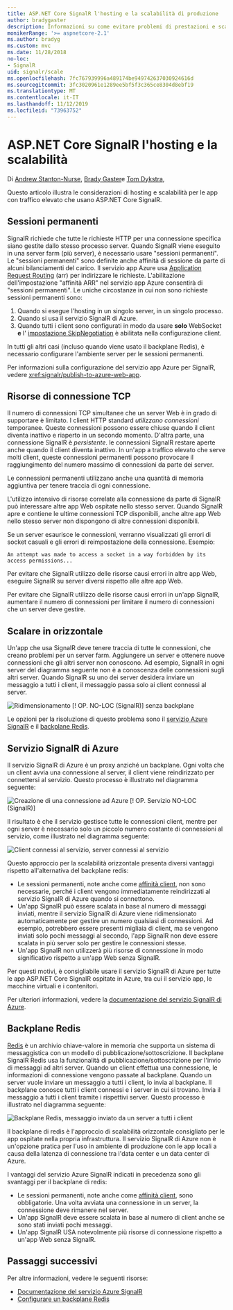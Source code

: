 ```yaml
---
title: ASP.NET Core SignalR l'hosting e la scalabilità di produzione
author: bradygaster
description: Informazioni su come evitare problemi di prestazioni e scalabilità nelle app che usano ASP.NET Core SignalR.
monikerRange: '>= aspnetcore-2.1'
ms.author: bradyg
ms.custom: mvc
ms.date: 11/28/2018
no-loc:
- SignalR
uid: signalr/scale
ms.openlocfilehash: 7fc767939996a489174be949742637030924616d
ms.sourcegitcommit: 3fc3020961e1289ee5bf5f3c365ce8304d8ebf19
ms.translationtype: MT
ms.contentlocale: it-IT
ms.lasthandoff: 11/12/2019
ms.locfileid: "73963752"
---
```

# <a name="aspnet-core-opno-locsignalr-hosting-and-scaling"></a>ASP.NET Core SignalR l'hosting e la scalabilità

Di [Andrew Stanton-Nurse](https://twitter.com/anurse), [Brady Gaster](https://twitter.com/bradygaster)e [Tom Dykstra](https://github.com/tdykstra),

Questo articolo illustra le considerazioni di hosting e scalabilità per le app con traffico elevato che usano ASP.NET Core SignalR.

## <a name="sticky-sessions"></a>Sessioni permanenti

SignalR richiede che tutte le richieste HTTP per una connessione specifica siano gestite dallo stesso processo server. Quando SignalR viene eseguito in una server farm (più server), è necessario usare "sessioni permanenti". Le "sessioni permanenti" sono definite anche affinità di sessione da parte di alcuni bilanciamenti del carico. Il servizio app Azure usa [Application Request Routing](https://docs.microsoft.com/iis/extensions/planning-for-arr/application-request-routing-version-2-overview) (arr) per indirizzare le richieste. L'abilitazione dell'impostazione "affinità ARR" nel servizio app Azure consentirà di "sessioni permanenti". Le uniche circostanze in cui non sono richieste sessioni permanenti sono:

1. Quando si esegue l'hosting in un singolo server, in un singolo processo.
1. Quando si usa il servizio SignalR di Azure.
1. Quando tutti i client sono configurati in modo da usare **solo** WebSocket **e** l' [impostazione SkipNegotiation](xref:signalr/configuration#configure-additional-options) è abilitata nella configurazione client.

In tutti gli altri casi (incluso quando viene usato il backplane Redis), è necessario configurare l'ambiente server per le sessioni permanenti.

Per informazioni sulla configurazione del servizio app Azure per SignalR, vedere <xref:signalr/publish-to-azure-web-app>.

## <a name="tcp-connection-resources"></a>Risorse di connessione TCP

Il numero di connessioni TCP simultanee che un server Web è in grado di supportare è limitato. I client HTTP standard *utilizzano connessioni* temporanee. Queste connessioni possono essere chiuse quando il client diventa inattivo e riaperto in un secondo momento. D'altra parte, una connessione SignalR è *persistente*. le connessioni SignalR restare aperte anche quando il client diventa inattivo. In un'app a traffico elevato che serve molti client, queste connessioni permanenti possono provocare il raggiungimento del numero massimo di connessioni da parte dei server.

Le connessioni permanenti utilizzano anche una quantità di memoria aggiuntiva per tenere traccia di ogni connessione.

L'utilizzo intensivo di risorse correlate alla connessione da parte di SignalR può interessare altre app Web ospitate nello stesso server. Quando SignalR apre e contiene le ultime connessioni TCP disponibili, anche altre app Web nello stesso server non dispongono di altre connessioni disponibili.

Se un server esaurisce le connessioni, verranno visualizzati gli errori di socket casuali e gli errori di reimpostazione della connessione. Esempio:

```
An attempt was made to access a socket in a way forbidden by its access permissions...
```

Per evitare che SignalR utilizzo delle risorse causi errori in altre app Web, eseguire SignalR su server diversi rispetto alle altre app Web.

Per evitare che SignalR utilizzo delle risorse causi errori in un'app SignalR, aumentare il numero di connessioni per limitare il numero di connessioni che un server deve gestire.

## <a name="scale-out"></a>Scalare in orizzontale

Un'app che usa SignalR deve tenere traccia di tutte le connessioni, che creano problemi per un server farm. Aggiungere un server e ottenere nuove connessioni che gli altri server non conoscono. Ad esempio, SignalR in ogni server del diagramma seguente non è a conoscenza delle connessioni sugli altri server. Quando SignalR su uno dei server desidera inviare un messaggio a tutti i client, il messaggio passa solo ai client connessi al server.

![Ridimensionamento [! OP. NO-LOC (SignalR)] senza backplane](scale/_static/scale-no-backplane.png)

Le opzioni per la risoluzione di questo problema sono il [servizio Azure SignalR](#azure-signalr-service) e il [backplane Redis](#redis-backplane).

## <a name="azure-opno-locsignalr-service"></a>Servizio SignalR di Azure

Il servizio SignalR di Azure è un proxy anziché un backplane. Ogni volta che un client avvia una connessione al server, il client viene reindirizzato per connettersi al servizio. Questo processo è illustrato nel diagramma seguente:

![Creazione di una connessione ad Azure [! OP. Servizio NO-LOC (SignalR)]](scale/_static/azure-signalr-service-one-connection.png)

Il risultato è che il servizio gestisce tutte le connessioni client, mentre per ogni server è necessario solo un piccolo numero costante di connessioni al servizio, come illustrato nel diagramma seguente:

![Client connessi al servizio, server connessi al servizio](scale/_static/azure-signalr-service-multiple-connections.png)

Questo approccio per la scalabilità orizzontale presenta diversi vantaggi rispetto all'alternativa del backplane redis:

* Le sessioni permanenti, note anche come [affinità client](/iis/extensions/configuring-application-request-routing-arr/http-load-balancing-using-application-request-routing#step-3---configure-client-affinity), non sono necessarie, perché i client vengono immediatamente reindirizzati al servizio SignalR di Azure quando si connettono.
* Un'app SignalR può essere scalata in base al numero di messaggi inviati, mentre il servizio SignalR di Azure viene ridimensionato automaticamente per gestire un numero qualsiasi di connessioni. Ad esempio, potrebbero essere presenti migliaia di client, ma se vengono inviati solo pochi messaggi al secondo, l'app SignalR non deve essere scalata in più server solo per gestire le connessioni stesse.
* Un'app SignalR non utilizzerà più risorse di connessione in modo significativo rispetto a un'app Web senza SignalR.

Per questi motivi, è consigliabile usare il servizio SignalR di Azure per tutte le app ASP.NET Core SignalR ospitate in Azure, tra cui il servizio app, le macchine virtuali e i contenitori.

Per ulteriori informazioni, vedere la [documentazione del servizio SignalR di Azure](/azure/azure-signalr/signalr-overview).

## <a name="redis-backplane"></a>Backplane Redis

[Redis](https://redis.io/) è un archivio chiave-valore in memoria che supporta un sistema di messaggistica con un modello di pubblicazione/sottoscrizione. Il backplane SignalR Redis usa la funzionalità di pubblicazione/sottoscrizione per l'invio di messaggi ad altri server. Quando un client effettua una connessione, le informazioni di connessione vengono passate al backplane. Quando un server vuole inviare un messaggio a tutti i client, lo invia al backplane. Il backplane conosce tutti i client connessi e i server in cui si trovano. Invia il messaggio a tutti i client tramite i rispettivi server. Questo processo è illustrato nel diagramma seguente:

![Backplane Redis, messaggio inviato da un server a tutti i client](scale/_static/redis-backplane.png)

Il backplane di redis è l'approccio di scalabilità orizzontale consigliato per le app ospitate nella propria infrastruttura. Il servizio SignalR di Azure non è un'opzione pratica per l'uso in ambiente di produzione con le app locali a causa della latenza di connessione tra l'data center e un data center di Azure.

I vantaggi del servizio Azure SignalR indicati in precedenza sono gli svantaggi per il backplane di redis:

* Le sessioni permanenti, note anche come [affinità client](/iis/extensions/configuring-application-request-routing-arr/http-load-balancing-using-application-request-routing#step-3---configure-client-affinity), sono obbligatorie. Una volta avviata una connessione in un server, la connessione deve rimanere nel server.
* Un'app SignalR deve essere scalata in base al numero di client anche se sono stati inviati pochi messaggi.
* Un'app SignalR USA notevolmente più risorse di connessione rispetto a un'app Web senza SignalR.

## <a name="next-steps"></a>Passaggi successivi

Per altre informazioni, vedere le seguenti risorse:

* [Documentazione del servizio Azure SignalR](/azure/azure-signalr/signalr-overview)
* [Configurare un backplane Redis](xref:signalr/redis-backplane)
